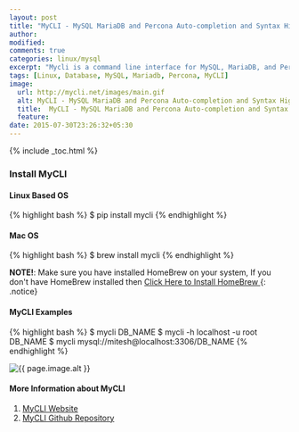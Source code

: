 ```yaml
---
layout: post
title: "MyCLI - MySQL MariaDB and Percona Auto-completion and Syntax Highlighting Tool"
author:
modified:
comments: true
categories: linux/mysql
excerpt: "Mycli is a command line interface for MySQL, MariaDB, and Percona with auto-completion and syntax highlighting."
tags: [Linux, Database, MySQL, Mariadb, Percona, MyCLI]
image:
  url: http://mycli.net/images/main.gif
  alt: MyCLI - MySQL MariaDB and Percona Auto-completion and Syntax Highlighting Tool
  title:  MyCLI - MySQL MariaDB and Percona Auto-completion and Syntax Highlighting Tool
  feature:
date: 2015-07-30T23:26:32+05:30
---
```


{% include _toc.html %}

### Install MyCLI

#### Linux Based OS
{% highlight bash %}
$ pip install mycli
{% endhighlight %}

#### Mac OS
{% highlight bash %}
$ brew install mycli
{% endhighlight %}

**NOTE!**: Make sure you have installed HomeBrew on your system,
If you don't have HomeBrew installed then <a href="/mac/things-to-do-after-installing-mac-os-x/#install-homebrew"> Click Here to Install HomeBrew </a>
{: .notice}

#### MyCLI Examples
{% highlight bash %}
$  mycli DB_NAME
$ mycli -h localhost -u root DB_NAME
$ mycli mysql://mitesh@localhost:3306/DB_NAME
{% endhighlight %}

<img src="{{ page.image.url }}" alt="{{ page.image.alt }}" title="{{ page.image.title }}">

#### More Information about MyCLI

1. <a href="http://mycli.net/"> MyCLI Website </a>
1. <a href="https://github.com/dbcli/mycli"> MyCLI Github Repository </a>
